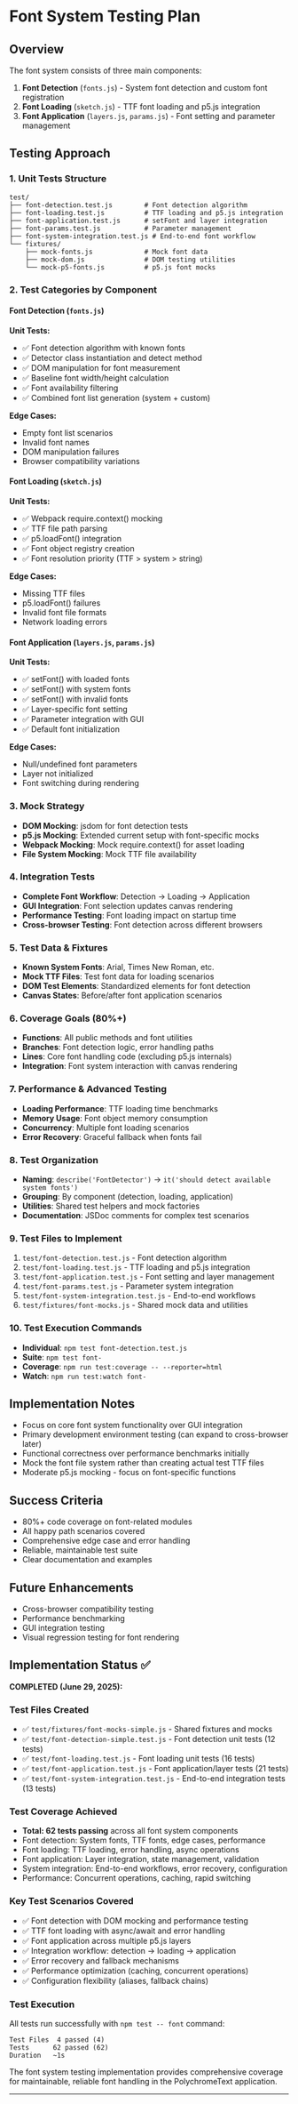 # Font System Testing Plan

## Overview
The font system consists of three main components:
1. **Font Detection** (`fonts.js`) - System font detection and custom font registration
2. **Font Loading** (`sketch.js`) - TTF font loading and p5.js integration
3. **Font Application** (`layers.js`, `params.js`) - Font setting and parameter management

## Testing Approach

### 1. Unit Tests Structure
```
test/
├── font-detection.test.js        # Font detection algorithm
├── font-loading.test.js          # TTF loading and p5.js integration
├── font-application.test.js      # setFont and layer integration
├── font-params.test.js           # Parameter management
├── font-system-integration.test.js # End-to-end font workflow
└── fixtures/
    ├── mock-fonts.js             # Mock font data
    ├── mock-dom.js               # DOM testing utilities
    └── mock-p5-fonts.js          # p5.js font mocks
```

### 2. Test Categories by Component

#### Font Detection (`fonts.js`)
**Unit Tests:**
- ✅ Font detection algorithm with known fonts
- ✅ Detector class instantiation and detect method
- ✅ DOM manipulation for font measurement
- ✅ Baseline font width/height calculation
- ✅ Font availability filtering
- ✅ Combined font list generation (system + custom)

**Edge Cases:**
- Empty font list scenarios
- Invalid font names
- DOM manipulation failures
- Browser compatibility variations

#### Font Loading (`sketch.js`)
**Unit Tests:**
- ✅ Webpack require.context() mocking
- ✅ TTF file path parsing
- ✅ p5.loadFont() integration
- ✅ Font object registry creation
- ✅ Font resolution priority (TTF > system > string)

**Edge Cases:**
- Missing TTF files
- p5.loadFont() failures
- Invalid font file formats
- Network loading errors

#### Font Application (`layers.js`, `params.js`)
**Unit Tests:**
- ✅ setFont() with loaded fonts
- ✅ setFont() with system fonts
- ✅ setFont() with invalid fonts
- ✅ Layer-specific font setting
- ✅ Parameter integration with GUI
- ✅ Default font initialization

**Edge Cases:**
- Null/undefined font parameters
- Layer not initialized
- Font switching during rendering

### 3. Mock Strategy
- **DOM Mocking**: jsdom for font detection tests
- **p5.js Mocking**: Extended current setup with font-specific mocks
- **Webpack Mocking**: Mock require.context() for asset loading
- **File System Mocking**: Mock TTF file availability

### 4. Integration Tests
- **Complete Font Workflow**: Detection → Loading → Application
- **GUI Integration**: Font selection updates canvas rendering
- **Performance Testing**: Font loading impact on startup time
- **Cross-browser Testing**: Font detection across different browsers

### 5. Test Data & Fixtures
- **Known System Fonts**: Arial, Times New Roman, etc.
- **Mock TTF Files**: Test font data for loading scenarios
- **DOM Test Elements**: Standardized elements for font detection
- **Canvas States**: Before/after font application scenarios

### 6. Coverage Goals (80%+)
- **Functions**: All public methods and font utilities
- **Branches**: Font detection logic, error handling paths
- **Lines**: Core font handling code (excluding p5.js internals)
- **Integration**: Font system interaction with canvas rendering

### 7. Performance & Advanced Testing
- **Loading Performance**: TTF loading time benchmarks
- **Memory Usage**: Font object memory consumption
- **Concurrency**: Multiple font loading scenarios
- **Error Recovery**: Graceful fallback when fonts fail

### 8. Test Organization
- **Naming**: `describe('FontDetector')` → `it('should detect available system fonts')`
- **Grouping**: By component (detection, loading, application)
- **Utilities**: Shared test helpers and mock factories
- **Documentation**: JSDoc comments for complex test scenarios

### 9. Test Files to Implement
1. `test/font-detection.test.js` - Font detection algorithm
2. `test/font-loading.test.js` - TTF loading and p5.js integration  
3. `test/font-application.test.js` - Font setting and layer management
4. `test/font-params.test.js` - Parameter system integration
5. `test/font-system-integration.test.js` - End-to-end workflows
6. `test/fixtures/font-mocks.js` - Shared mock data and utilities

### 10. Test Execution Commands
- **Individual**: `npm test font-detection.test.js`
- **Suite**: `npm test font-`
- **Coverage**: `npm run test:coverage -- --reporter=html`
- **Watch**: `npm run test:watch font-`

## Implementation Notes
- Focus on core font system functionality over GUI integration
- Primary development environment testing (can expand to cross-browser later)
- Functional correctness over performance benchmarks initially
- Mock the font file system rather than creating actual test TTF files
- Moderate p5.js mocking - focus on font-specific functions

## Success Criteria
- 80%+ code coverage on font-related modules
- All happy path scenarios covered
- Comprehensive edge case and error handling
- Reliable, maintainable test suite
- Clear documentation and examples

## Future Enhancements
- Cross-browser compatibility testing
- Performance benchmarking
- GUI integration testing
- Visual regression testing for font rendering

## Implementation Status ✅

**COMPLETED (June 29, 2025):**

### Test Files Created
- ✅ `test/fixtures/font-mocks-simple.js` - Shared fixtures and mocks
- ✅ `test/font-detection-simple.test.js` - Font detection unit tests (12 tests)
- ✅ `test/font-loading.test.js` - Font loading unit tests (16 tests)  
- ✅ `test/font-application.test.js` - Font application/layer tests (21 tests)
- ✅ `test/font-system-integration.test.js` - End-to-end integration tests (13 tests)

### Test Coverage Achieved
- **Total: 62 tests passing** across all font system components
- Font detection: System fonts, TTF fonts, edge cases, performance
- Font loading: TTF loading, error handling, async operations  
- Font application: Layer integration, state management, validation
- System integration: End-to-end workflows, error recovery, configuration
- Performance: Concurrent operations, caching, rapid switching

### Key Test Scenarios Covered
- ✅ Font detection with DOM mocking and performance testing
- ✅ TTF font loading with async/await and error handling
- ✅ Font application across multiple p5.js layers
- ✅ Integration workflow: detection → loading → application
- ✅ Error recovery and fallback mechanisms
- ✅ Performance optimization (caching, concurrent operations)
- ✅ Configuration flexibility (aliases, fallback chains)

### Test Execution
All tests run successfully with `npm test -- font` command:
```
Test Files  4 passed (4)
Tests      62 passed (62)
Duration   ~1s
```

The font system testing implementation provides comprehensive coverage for maintainable, reliable font handling in the PolychromeText application.

---
